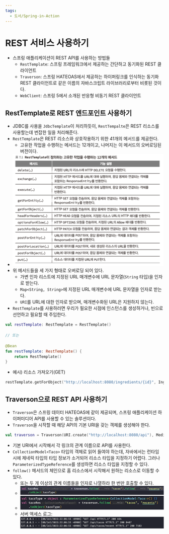 ```yaml
---
tags:
  - 도서/Spring-in-Action
---
```


# REST 서비스 사용하기

- 스프링 애플리케이션이 REST API를 사용하는 방법들
	-  `RestTemplate`: 스프링 프레임워크에서 제공하는 간단하고 동기화된 REST 클라이언트
	- `Traverson`: 스프링 HATEOAS에서 제공하는 하이퍼링크를 인식하는 동기화 REST 클라이언트로 같은 이름의 자바스크립트 라이브러리로부터 비롯된 것이다.
	- `WebClient`: 스프링 5에서 소개된 반응형 비동기 REST 클라이언트

## RestTemplate로 REST 엔드포인트 사용하기

- JDBC를 사용을 `JdbcTemplate`이 처리하듯이, `RestTempalte`은 REST 리소스를 사용할는데 번잡한 일을 처리해준다.
- `RestTemplate`은 REST 리소스와 상호작용하기 위한 41개의 메서드를 제공한다.
	- 고유한 작업을 수행하는 메서드는 12개이고, 나머지는 이 메서드의 오버로딩된 버전이다.
- ![](assets/Pasted%20image%2020230708203035.png)
- 위 메서드들을 세 가지 형태로 오버로딩 되어 있다.
	- 가변 인자 리스트에 지정된 URL 매개변수에 URL 문자열(`String` 타입)을 인자로 받는다.
	- `Map<String, String>`에 지정된 URL 매개변수에 URL 문자열을 인자로 받는다.
	- `URI`를 URL에 대한 인자로 받으며, 매개변수화된 URL은 지원하지 않는다.
- `RestTemplate`를 사용하러면 우리가 필요한 시점에 인스턴스를 생성하거나, 빈으로 선언하고 필요할 때 주입한다.
```kotlin
val restTemplate: RestTemplate = RestTemplate()

// 또는

@Bean
fun restTemplate: RestTemplate() {
	return RestTemplate()
}
```

- 예시) 리소스 가져오기(GET)

```kotlin
restTemplate.getForObject("http://localhost:8080/ingredients/{id}", Ingredient.class, ingredientId)
```

## Traverson으로 REST API 사용하기

- `Traverson`은 스프링 데이터 HATEOAS에 같이 제공되며, 스프링 애플리케이션 하이퍼미디어 API를 사용할 수 있는 솔루션이다.
- `Traverson`을 시작할 때 해당 API의 기본 URI을 갖는 객체를 생성해야 한다.

```kotlin
val traverson = Traverson(URI.create("http://localhost:8080/api"), MediaTypes.HAL_JSON)
```

- 기본 URI에서 시작해서 각 링크의 관계 이름으로 API를 사용한다.
- `CollectionModel<Taco>` 타입의 객체로 읽어 들여야 하는데, 자바에서는 런타임 시에 제네릭 타입의 타입 정보가 소거되어 리소스 타입을 지정하기 어렵다. 그러나 `ParameterizedTypeReference`를 생성하면 리소스 타입을 지정할 수 있다.
- `follow()` 메서드의 체인으로 홈 리소스에서 시작해서 원하는 리소스로 이동할 수 있다.
	- 또는 두 개 이상의 관계 이름들을 인자로 나열하라 한 번만 호출할 수 있다.
	- ![](assets/Pasted%20image%2020230708221523.png)
	- ![](assets/Pasted%20image%2020230708221447.png)
	- 서버 액세스 로그: ![](assets/Pasted%20image%2020230708221605.png)